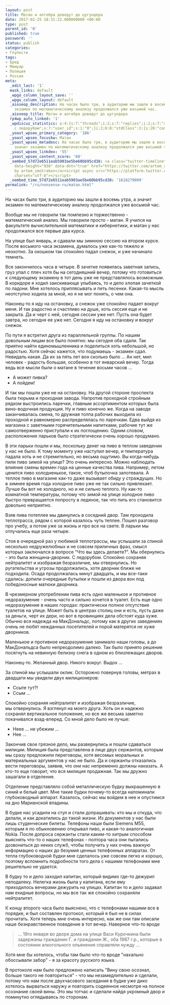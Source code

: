 ```yaml
---
layout: post
title: Матан и алгебра доведут до цугундера
date: 2017-02-25 18:31:22.000000000 +00:00
type: post
parent_id: '0'
published: true
password: ''
status: publish
categories:
- Глупости
tags:
- Бред
- Мемуар
- Полиция
- Россия
meta:
  _edit_last: '1'
  mask_links: default
  _wpgo_column_layout_save: ''
  _wpgo_column_layout: default
  _aioseop_description: На часах было три, в аудиторию мы зашли в восемь утра, а значит
    экзамен по математическому анализу продолжался уже восьмой час.
  _aioseop_title: Матан и алгебра доведут до цугундера
  rp4wp_auto_linked: '1'
  _wpdiscuz_statistics: a:4:{s:7:"threads";i:2;s:7:"replies";i:2;s:7:"authors";i:3;s:14:"recent_authors";a:3:{i:0;O:8:"stdClass":3:{s:20:"comment_author_email";s:25:"artem.smotrakov@gmail.com";s:14:"comment_author";s:5:"artem";s:7:"user_id";s:1:"1";}i:1;O:8:"stdClass":3:{s:20:"comment_author_email";s:15:"diman@diman.com";s:14:"comment_author";s:32:"Бабка
    с ледорубом";s:7:"user_id";s:1:"0";}i:2;O:8:"stdClass":3:{s:20:"comment_author_email";s:20:"tongrachev@gmail.com";s:14:"comment_author";s:3:"Ton";s:7:"user_id";s:1:"0";}}}
  _yoast_wpseo_primary_category: '186'
  _yoast_wpseo_focuskw: Матан
  _yoast_wpseo_metadesc: На часах было три, в аудиторию мы зашли в восемь утра, а
    значит экзамен по математическому анализу продолжался уже восьмой час.
  _yoast_wpseo_linkdex: '55'
  _yoast_wpseo_content_score: '60'
  _oembed_57d72e6511eab5903ae5be60bb95cd38: <a class="twitter-timeline" data-width="625"
    data-height="938" data-dnt="true" href="https://twitter.com/artem_smotrakov?ref_src=twsrc%5Etfw">Tweets
    by artem_smotrakov</a><script async src="https://platform.twitter.com/widgets.js"
    charset="utf-8"></script>
  _oembed_time_57d72e6511eab5903ae5be60bb95cd38: '1618279009'
permalink: "/ru/nonsense-ru/matan.html"
---
```

На часах было три, в аудиторию мы зашли в восемь утра, а значит экзамен по математическому анализу продолжался уже восьмой час.



Вообще мы не говорили так помпезно и торжественно - математический анализ. Мы говорили просто - матан. Я учился на факультете вычислительной математики и кибернетики, и матан у нас продолжался все первые два курса.

На улице&nbsp;был январь, и сдавали мы зимнюю сессию на втором курсе. После восьмого часа экзамена, думалось уже как-то тяжело и неохотно. За окошком так спокойно падал снежок, и уже начинало темнеть.

Все закончилось часа в четыре. В зачетке появилась заветная запись, груз упал с плеч хотя бы на сегодняшний вечер, потому что готовиться к следующему экзамену в тот день уже не представлялось возможным. В коридоре я ходил заискивающе улыбаясь, то и дело хлопая зачеткой по ладони. Мне хотелось приплясывать и петь&nbsp;песенки. Какая-то мысль неотступно ходила за мной, но я не мог понять, о чем она.

Наконец-то я иду на остановку, а снежок уже спокойно падает вокруг меня. И так радостно и счастливо на душе, хоть сессия еще и не закрыта. Да и черт с ней, сегодня сессии уже нет. Пусть она будет завтра, но сегодня ее уже нет. Сегодня я иду на остановку и вокруг снежок.

По пути я встретил друга из параллельной группы. По нашим довольным лицам все было понятно: мы сегодня оба сдали. Так приятно найти единомышленника и поделиться хоть небольшой, но радостью. Хотя сейчас кажется, что подумаешь - экзамен сдал. Невидаль какая. Да их за пять лет вон сколько было ... Ан нет, мил человек - радость большая, особенно в тот январский вечер. Тогда ведь все мысли были о матане в течение восьми часов ...

- А может пивка?  
- А пойдем!

И так мы пошли уже не на остановку. На другой стороне проспекта была тюрьма и проходная завода. Напротив проходной стройным рядком выстроились ларечки, главным ассортиментом которых была вино-водочная продукция. Ну и пиво конечно же. Когда на заводе заканчивалась смена, то дружная толпа рабочих выходила из проходной и равномерно распределялась по ларечкам. Едва выйдя из магазина с заветными горячительными напитками, рабочие тут же самоотверженно приступали к их поглощению. Одним словом, расположение ларьков было стратегически очень хорошо продумано.

В эти ларьки пошли и мы, поскольку денег на пиво в теплом заведении у нас не было. К тому моменту уже наступил вечер, и температура падала хоть и не стремительно, но весьма ощутимо. Вы когда-нибудь пили пиво зимой на улице? Это очень интересно. Можно наблюдать влияние смены времен года на ценные качества пива. Например, летом ценится пиво холодненькое, такое, чтоб бутылочка запотевала. А теплое пиво в магазине как-то даже вызывает обиду у страждущих. Но в зимнее время года холодное пиво уже не так сильно привлекает. Лучше бы вот не холодного, но и не сильно теплого. Ну как-то комнатной температуры, потому что зимой на улице холодное пиво быстро превращается попросту в ледяное, так что пить его становится довольно неприятно.

Взяв пива потеплее мы двинулись в соседний двор. Там проходила теплотрасса, рядом с которой казалось чуть теплее. Пошел разговор про учебу, а потом уже за жизнь и про все на свете. В ларьки мы отлучались еще раза четыре.

Стоя в очередной раз у любимой теплотрассы, мы услышали за спиной несколько недружелюбных и не совсем приличных фраз, смысл которых заключался в вопросе&nbsp;"Что вы здесь делаете?". Мы обернулись - это была женщина-дворник. С ледорубом. Спокойно сохраняя нейтралитет и изображая безразличие, мы отвернулись. Но ругательства и угрозы продолжались, хотя дворник ближе не подходила. Осада продолжалась минут двадцать, и мы все-таки сдались: допили очередные бутылки и пошли из двора вон под победоносные матюки дворника.

В чрезмерном употреблении пива есть одно маленькое и противное недоразумение - очень часто и сильно хочется в туалет. Есть еще одно недоразумение в наших городах: практически полное отсутствие туалетов на улице. Может быть в центрах столиц они и есть, пусть даже за деньги, черт их дери, но вот в провинциях дела обстоят куда хуже. Обычно вся надежда на МакДональдс, потому как в других заведениях очень не любят нежданных посетителей и порой матерятся не хуже дворников.

Маленькое и противное недоразумение занимало наши головы, а до МакДональдса было непреодолимо далеко. Так было принято решение посягнуть на&nbsp;невинную белизну&nbsp;снега&nbsp;в одном из близлежащих дворов.

Наконец-то. Желанный двор. Никого вокруг. Выдох ...

За спиной мы услышали оклик. Осторожно повернув головы, метрах в двадцати мы увидели двух милиционеров:

- Ссыте тут?!  
- Ссым ...

Спокойно сохраняя нейтралитет и изображая безразличие, мы&nbsp;отвернулись. Я взглянул на моего друга. Хоть он и надежно сохранял вертикальное положение, но все же весьма заметно покачивался взад-вперед. Со мной дело было не лучше:

- Неее ... не убежим ...  
- Нее ...

Закончив свое грязное дело, мы развернулись и пошли сдаваться милиции. Милиция была представлена в лице двух сержантов, которым мы сразу предложили переговоры, хотя весомых моральных и материальных аргументов у нас не было. Да и сержанты отказались вести переговоры, заявив, что они нас непременно должны наказать. А кто-то еще говорит, что вся милиция продажная. Так мы дружно зашагали&nbsp;в отделение.

Отделение представляло собой металлическую будку выкрашенную в синий и белый цвет. Мне такие будки почему-то всегда напоминали глубоководный аппарат. Казалось, сейчас мы войдем в нее и опустимся на дно Марианской впадины.

В будке нас усадили на стул и стали допрашивать: кто мы и откуда, что делали, и как докатились до такой жизни. Из документов у нас были лишь студенческие билеты. Телефоны наши были Siemens M55, которым я по обыкновению открывал пиво, и какая-то аналогичная Nokia. После допроса сержанты стали каким-то хитрым способом выяснять что-то о наших телефонах - полтора часа они пытались дозвониться до неких&nbsp;служб, чтобы получить&nbsp;у них очень важную информацию о наших до безумия ценных телефонных аппаратах. От тепла глубоководной будки мне сделалось уже совсем легко и хорошо, поэтому вспомнить подробности того дела с нашими телефонами мне решительно не удается.

В будку то и дело заходил капитан, который видимо где-то дежурил неподалеку. Нелегка жизнь была у капитана, если ему приходилось&nbsp;вечерами дежурить на улицах. Капитан то и дело задавал нам ехидные вопросы, но мы все так же спокойно сохраняли нейтралитет.

К концу второго часа было выяснено, что с телефонами нашими все в порядке, и был составлен протокол, который я был не в силах прочитать. Хотя теперь мне очень интересно, как же они там описали наше безнравственное поведение в тот вечер. Наверное что-то вроде

> ... 19го января во дворе дома на улице&nbsp;Васи Курочкина были задержаны гражданин Г. и гражданин Ж., оба 1987 г.р., которые в состоянии алкогольного опьянения справляли нужду ...

Хотя мне бы хотелось, чтобы там было что-то вроде "нахально обоссывали забор" - я за красоту русского языка.

В протоколе нам было предложено написать "Вину свою осознал, больше такого не повториться" - что мы незамедлительно и сделали, потому что нам после двухчасового заседания в будке уже дико хотелось вырваться наружу и повторить содеянное несмотря на полное осознание своей вины. Это&nbsp;мы тотчас и сделали найдя укромный двор и поминутно оглядываясь по сторонам.

